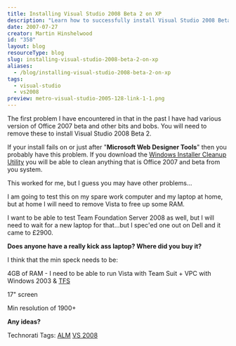 ```yaml
---
title: Installing Visual Studio 2008 Beta 2 on XP
description: "Learn how to successfully install Visual Studio 2008 Beta 2 on XP, troubleshoot common issues, and optimize your setup for Team Foundation Server."
date: 2007-07-27
creator: Martin Hinshelwood
id: "358"
layout: blog
resourceType: blog
slug: installing-visual-studio-2008-beta-2-on-xp
aliases:
  - /blog/installing-visual-studio-2008-beta-2-on-xp
tags:
  - visual-studio
  - vs2008
preview: metro-visual-studio-2005-128-link-1-1.png
---
```


The first problem I have encountered in that in the past I have had various version of Office 2007 beta and other bits and bobs. You will need to remove these to install Visual Studio 2008 Beta 2.

If your install fails on or just after "**Microsoft Web Designer Tools**" then you probably have this problem. If you download the [Windows Installer Cleanup Utility](http://support.microsoft.com/kb/290301) you will be able to clean anything that is Office 2007 and beta from you system.

This worked for me, but I guess you may have other problems...

I am going to test this on my spare work computer and my laptop at home, but at home I will need to remove Vista to free up some RAM.

I want to be able to test Team Foundation Server 2008 as well, but I will need to wait for a new laptop for that...but I spec'ed one out on Dell and it came to £2900.

**Does anyone have a really kick ass laptop? Where did you buy it?**

I think that the min speck needs to be:

4GB of RAM - I need to be able to run Vista with Team Suit + VPC with Windows 2003 & [TFS](http://msdn2.microsoft.com/en-us/teamsystem/aa718934.aspx "Team Foundation Server")

17" screen

Min resolution of 1900+

**Any ideas?**

Technorati Tags: [ALM](http://technorati.com/tags/ALM) [VS 2008](http://technorati.com/tags/VS+2008)

